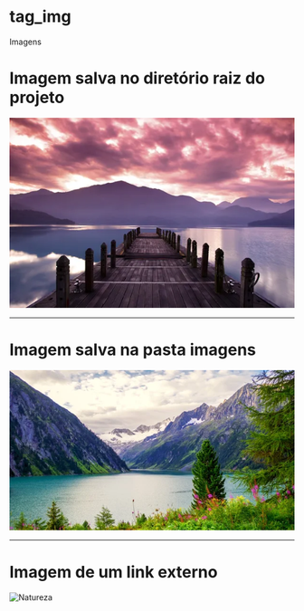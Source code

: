 # tag_img
Imagens

Imagem salva no diretório raiz do projeto
=========================================

![Parque](parque.jpg "Parque")

* * *

Imagem salva na pasta imagens
=============================

![Montanha](imagem/montanha.jpg "Montanha")

* * *

Imagem de um link externo
=========================

![Natureza](https://st2.depositphotos.com/1971793/7339/i/950/depositphotos_73392007-stock-photo-landscapes-colors-woodland-summer-non.jpg "Natureza")

